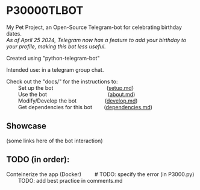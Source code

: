 # P30000TLBOT

My Pet Project, an Open-Source Telegram-bot for celebrating birthday dates.  
*As of April 25 2024, Telegram now has a feature to add your birthday to your profile, making this bot less useful.*  

Created using "python-telegram-bot"  

Intended use: in a telegram group chat.  

Check out the "docs/" for the instructions to:  
        Set up the bot                                    ([setup.md](docs/setup.md))  
        Use the bot                                         ([about.md](docs/about.md))  
        Modify/Develop the bot                   ([develop.md](docs/develop.md))  
        Get dependencies for this bot        ([dependencies.md](docs/develop.md))

## Showcase

(some links here of the bot interaction)

## TODO (in order):

Conteinerize the app (Docker)
        # TODO: specify the error (in P3000.py)
        TODO: add best practice in comments.md
